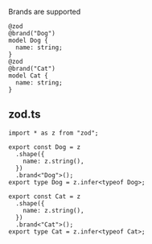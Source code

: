 
Brands are supported

```tsp
@zod
@brand("Dog")
model Dog {
  name: string;
}
@zod
@brand("Cat")
model Cat {
  name: string;
}

```

## zod.ts
```tsx
import * as z from "zod";

export const Dog = z
  .shape({
    name: z.string(),
  })
  .brand<"Dog">();
export type Dog = z.infer<typeof Dog>;

export const Cat = z
  .shape({
    name: z.string(),
  })
  .brand<"Cat">();
export type Cat = z.infer<typeof Cat>;
```
         
